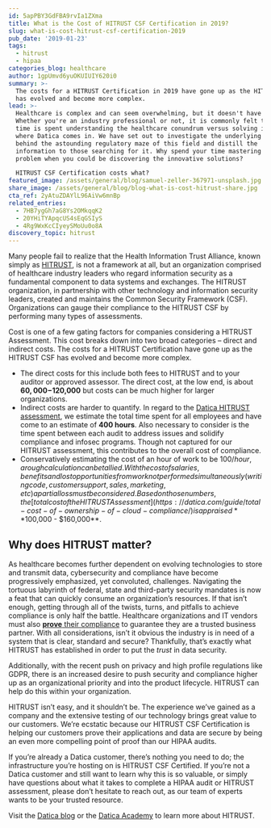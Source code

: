 ```yaml
---
id: 5apPBY3GdFBA9rvIa1ZXma
title: What is the Cost of HITRUST CSF Certification in 2019?
slug: what-is-cost-hitrust-csf-certification-2019
pub_date: '2019-01-23'
tags:
  - hitrust
  - hipaa
categories_blog: healthcare
author: 1gpUmvd6yuOKUIUIY620i0
summary: >-
  The costs for a HITRUST Certification in 2019 have gone up as the HITRUST CSF
  has evolved and become more complex.
lead: >-
  Healthcare is complex and can seem overwhelming, but it doesn't have to be.
  Whether you're an industry professional or not, it is commonly felt that more
  time is spent understanding the healthcare conundrum versus solving it. That's
  where Datica comes in. We have set out to investigate the underlying logic
  behind the astounding regulatory maze of this field and distill the
  information to those searching for it. Why spend your time mastering the
  problem when you could be discovering the innovative solutions?

  HITRUST CSF Certification costs what?
featured_image: /assets/general/blog/samuel-zeller-367971-unsplash.jpg
share_image: /assets/general/blog/blog-what-is-cost-hitrust-share.jpg
cta_ref: 2yAtuZDAYlL96AiVw6mnBp
related_entries:
  - 7HB7ygGh7aG8Ys2OMkqqK2
  - 20YHiTYApqcUS4sEqGSIyS
  - 4Rg9WxKcCIyeySMoUu0o8A
discovery_topic: hitrust
---
```


Many people fail to realize that the Health Information Trust Alliance, known simply as [HITRUST](https://datica.com/discover/hitrust/), is not a framework at all, but an organization comprised of healthcare industry leaders who regard information security as a fundamental component to data systems and exchanges. The HITRUST organization, in partnership with other technology and information security leaders, created and maintains the Common Security Framework (CSF). Organizations can gauge their compliance to the HITRUST CSF by performing many types of assessments.
 
Cost is one of a few gating factors for companies considering a HITRUST Assessment. This cost breaks down into two broad categories – direct and indirect costs. The costs for a HITRUST Certification have gone up as the HITRUST CSF has evolved and become more complex.

- The direct costs for this include both fees to HITRUST and to your auditor or approved assessor. The direct cost, at the low end, is about **$60,000-$120,000** but costs can be much higher for larger organizations.
- Indirect costs are harder to quantify. In regard to the [Datica HITRUST assessment](https://datica.com/guide/hitrust/), we estimate the total time spent for all employees and have come to an estimate of **400 hours**. Also necessary to consider is the time spent between each audit to address issues and solidify compliance and infosec programs. Though not captured for our HITRUST assessment, this contributes to the overall cost of compliance.
- Conservatively estimating the cost of an hour of work to be $100/hour, a rough calculation can be tallied. With the cost of salaries, benefits and lost opportunities from work not performed simultaneously (writing code, customer support, sales, marketing, etc) a partial loss must be considered. Based on those numbers, the [total cost of the HITRUST Assessment](https://datica.com/guide/total-cost-of-ownership-of-cloud-compliance/) is appraised **$100,000 - $160,000**.

## Why does HITRUST matter? 

As healthcare becomes further dependent on evolving technologies to store and transmit data, cybersecurity and compliance have become progressively emphasized, yet convoluted, challenges. Navigating the tortuous labyrinth of federal, state and third-party security mandates is now a feat that can quickly consume an organization’s resources. If that isn’t enough, getting through all of the twists, turns, and pitfalls to achieve compliance is only half the battle. Healthcare organizations and IT vendors must also [**prove** their compliance](https://datica.com/cloud-compliance/) to guarantee they are a trusted business partner. With all considerations, isn’t it obvious the industry is in need of a system that is clear, standard and secure? Thankfully, that’s exactly what HITRUST has established in order to put the *trust* in data security.
 
Additionally, with the recent push on privacy and high profile regulations like GDPR, there is an increased desire to push security and compliance higher up as an organizational priority and into the product lifecycle. HITRUST can help do this within your organization.
 
HITRUST isn’t easy, and it shouldn’t be. The experience we’ve gained as a company and the extensive testing of our technology brings great value to our customers. We’re ecstatic because our HITRUST CSF Certification is helping our customers prove their applications and data are secure by being an even more compelling point of proof than our HIPAA audits.
 
If you’re already a Datica customer, there’s nothing you need to do; the infrastructure you’re hosting on is HITRUST CSF Certified. If you’re not a Datica customer and still want to learn why this is so valuable, or simply have questions about what it takes to complete a HIPAA audit or HITRUST assessment, please don’t hesitate to reach out, as our team of experts wants to be your trusted resource.
 
Visit the [Datica blog](https://datica.com/blog/) or the [Datica Academy](https://datica.com/academy/) to learn more about HITRUST.


  